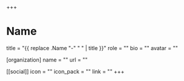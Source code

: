 +++
# Name
title = "{{ replace .Name "-" " " | title }}"
role = ""
bio = ""
avatar = ""

[organization]
  name = ""
  url = ""

[[social]]
  icon = ""
  icon_pack = ""
  link = ""
+++